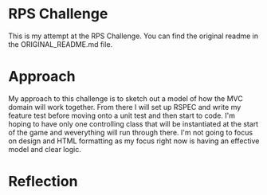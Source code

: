 # RPS Challenge

This is my attempt at the RPS Challenge. You can find the original readme in the ORIGINAL_README.md file.


Approach
=========
My approach to this challenge is to sketch out a model of how the MVC domain will work together. From there I will set up RSPEC and write my feature test before moving onto a unit test and then start to code. I'm hoping to have only one controlling class that will be instantiated at the start of the game and weverything will run through there. I'm not going to focus on design and HTML formatting as my focus right now is having an effective model and clear logic.

Reflection
===========
